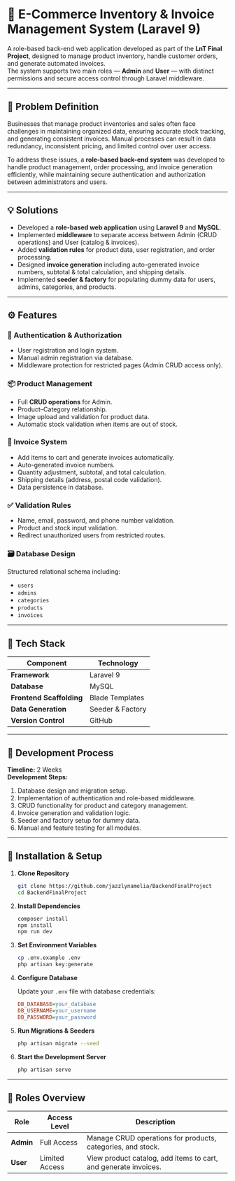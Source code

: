 # 🛒 E-Commerce Inventory & Invoice Management System (Laravel 9)

A role-based back-end web application developed as part of the **LnT Final Project**, designed to manage product inventory, handle customer orders, and generate automated invoices.  
The system supports two main roles — **Admin** and **User** — with distinct permissions and secure access control through Laravel middleware.

---

## 📌 Problem Definition

Businesses that manage product inventories and sales often face challenges in maintaining organized data, ensuring accurate stock tracking, and generating consistent invoices. Manual processes can result in data redundancy, inconsistent pricing, and limited control over user access.

To address these issues, a **role-based back-end system** was developed to handle product management, order processing, and invoice generation efficiently, while maintaining secure authentication and authorization between administrators and users.

---

## 💡 Solutions

- Developed a **role-based web application** using **Laravel 9** and **MySQL**.  
- Implemented **middleware** to separate access between Admin (CRUD operations) and User (catalog & invoices).  
- Added **validation rules** for product data, user registration, and order processing.  
- Designed **invoice generation** including auto-generated invoice numbers, subtotal & total calculation, and shipping details.  
- Implemented **seeder & factory** for populating dummy data for users, admins, categories, and products.

---

## ⚙️ Features

### 🔐 Authentication & Authorization
- User registration and login system.
- Manual admin registration via database.
- Middleware protection for restricted pages (Admin CRUD access only).

### 📦 Product Management
- Full **CRUD operations** for Admin.
- Product–Category relationship.
- Image upload and validation for product data.
- Automatic stock validation when items are out of stock.

### 🧾 Invoice System
- Add items to cart and generate invoices automatically.
- Auto-generated invoice numbers.
- Quantity adjustment, subtotal, and total calculation.
- Shipping details (address, postal code validation).
- Data persistence in database.

### ✅ Validation Rules
- Name, email, password, and phone number validation.
- Product and stock input validation.
- Redirect unauthorized users from restricted routes.

### 🗃️ Database Design
Structured relational schema including:
- `users`
- `admins`
- `categories`
- `products`
- `invoices`

---

## 🧰 Tech Stack

| Component | Technology |
|------------|-------------|
| **Framework** | Laravel 9 |
| **Database** | MySQL |
| **Frontend Scaffolding** | Blade Templates |
| **Data Generation** | Seeder & Factory |
| **Version Control** | GitHub |

---

## 🧪 Development Process

**Timeline:** 2 Weeks  
**Development Steps:**
1. Database design and migration setup.  
2. Implementation of authentication and role-based middleware.  
3. CRUD functionality for product and category management.  
4. Invoice generation and validation logic.  
5. Seeder and factory setup for dummy data.  
6. Manual and feature testing for all modules.

---

## 🚀 Installation & Setup

1. **Clone Repository**
   ```bash
   git clone https://github.com/jazzlynamelia/BackendFinalProject
   cd BackendFinalProject
   ```
2. **Install Dependencies**
   ```bash
   composer install
   npm install
   npm run dev
   ```
3. **Set Environment Variables**
   ```bash
   cp .env.example .env
   php artisan key:generate
   ```
4. **Configure Database**

   Update your `.env` file with database credentials:
   ```ini
   DB_DATABASE=your_database
   DB_USERNAME=your_username
   DB_PASSWORD=your_password
   ```
5. **Run Migrations & Seeders**
   ```bash
   php artisan migrate --seed
   ```
6. **Start the Development Server**
   ```bash
   php artisan serve
   ```

---

## 👤 Roles Overview

| **Role** | **Access Level** | **Description** |
|-----------|------------------|-----------------|
| **Admin** | Full Access | Manage CRUD operations for products, categories, and stock. |
| **User**  | Limited Access | View product catalog, add items to cart, and generate invoices. |
